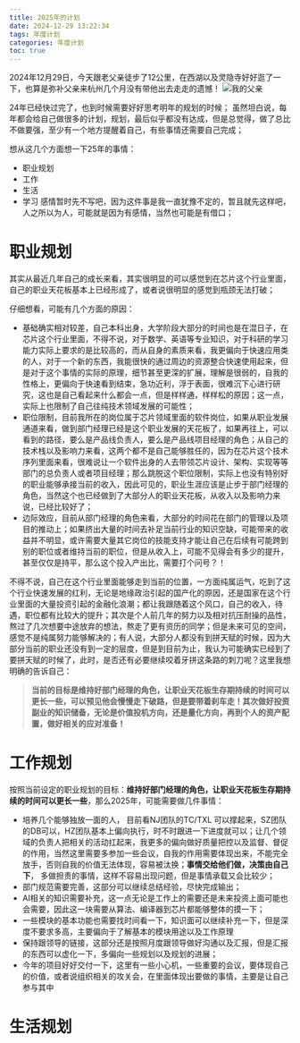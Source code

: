 ```yaml
---
title: 2025年的计划
date: 2024-12-29 13:22:34
tags: 年度计划
categories: 年度计划
toc: true
---
```

2024年12月29日，今天跟老父亲徒步了12公里，在西湖以及灵隐寺好好逛了一下，也算是弥补父亲来杭州几个月没有带他出去走走的遗憾！
![我的父亲](https://github.com/user-attachments/assets/94080d06-0f24-4f31-88ce-36a1a9b33d91)

24年已经快过完了，也到时候需要好好思考明年的规划的时候； 虽然坦白说，每年都会给自己做很多的计划，规划，最后似乎都没有达成，但是总觉得，做了总比不做要强，至少有一个地方提醒着自己，有些事情还需要自己完成；

想从这几个方面想一下25年的事情：
* 职业规划
* 工作
* 生活
* 学习
感情暂时先不写吧，因为这件事是我一直犹豫不定的，暂且就先这样吧，人之所以为人，可能就是因为有感情，当然也可能是有借口；
<!-- more -->

# 职业规划

其实从最近几年自己的成长来看，其实很明显的可以感觉到在芯片这个行业里面，自己的职业天花板基本上已经形成了，或者说很明显的感觉到瓶颈无法打破；

仔细想看，可能有几个方面的原因：

* 基础确实相对较差，自己本科出身，大学阶段大部分的时间也是在混日子，在芯片这个行业里面，不得不说，对于数学、英语等专业知识，对于科研的学习能力实际上要求的是比较高的，而从自身的素质来看，我更偏向于快速应用类的人，对于一个新的东西，我能很快的通过周边的资源整合快速使用起来，但是对于这个事情的实际的原理，细节甚至更深的扩展，理解是很弱的，自我的性格上，更偏向于快速看到结束，急功近利，浮于表面，很难沉下心进行研究，这也是自己看起来什么都会一点，但是样样通，样样松的原因；这一点，实际上也限制了自己往纯技术领域发展的可能性；
* 职位限制，目前我所在的岗位属于芯片领域里面的软件岗位，如果从职业发展通道来看，做到部门经理已经是这个职业发展的天花板了，如果再往上，可以看到的路径，要么是产品线负责人，要么是产品线项目经理的角色；从自己的技术栈以及影响力来看，这两个都不是自己能够胜任的，因为在芯片这个技术序列里面来看，很难说让一个软件出身的人去带领芯片设计、架构、实现等等部门的总负责人或者项目经理；那么跳脱这个职位限制，实际上也没有特别好的职业能够承接当前的收入，因此可见的，职业生涯应该是止步于部门经理的角色，当然这个也已经做到了大部分人的职业天花板，从收入以及影响力来说，已经比较好了；
* 边际效应，目前从部门经理的角色来看，大部分的时间花在部门的管理以及项目的推动上；如果挤出大量的时间去补足当前行业的知识空缺，可能带来的收益并不明显，或许需要大量其它岗位的技能支持才能让自己在后续有可能跨到别的职位或者维持当前的职位，但是从收入上，可能不见得会有多少的提升，甚至仅仅是持平，那么这个投入产出比，需要打个问号？！

不得不说，自己在这个行业里面能够走到当前的位置，一方面纯属运气，吃到了这个行业快速发展的红利，无论是地缘政治引起的国产化的原因，还是国家在这个行业里面的大量投资引起的金融化浪潮；都让我跟随着这个风口，自己的收入，待遇，职位都有比较大的提升；其次是个人前几年的努力以及相对抗压耐操的品性，熬过了几次想要中途放弃的想法，熬走了更有资历的同学；但是未来可见的空间，感觉不是纯属努力能够解决的；有人说，大部分人都没有到拼天赋的时候，因为大部分当前的职业还没有到一定的层度，但是到目前为止，我认为可能确实已经到了要拼天赋的时候了，此时，是否还有必要继续咬着牙拼这条路的刺刀呢？这里我想明确的告诉自己：

> **当前的目标是维持好部门经理的角色，让职业天花板生存期持续的时间可以更长一些，可以预见他会慢慢走下破路，但是要带着刹车走！其次做好投资副业的知识储备，无论是价值投机方向，还是量化方向，再到个人的资产配置，做好相关的应对准备！**


# 工作规划

按照当前设定的职业规划的目标：**维持好部门经理的角色，让职业天花板生存期持续的时间可以更长一些**，那么2025年，可能需要做几件事情：

* 培养几个能够独放一面的人， 目前看NJ团队的TC/TXL 可以撑起来，SZ团队的DB可以，HZ团队基本上偏向执行，时不时跟进一下进度就可以；让几个领域的负责人把相关的活动扛起来，我更多的偏向做好质量把控以及监督、督促的作用，当然这里需要多参加一些会议，自我的作用需要体现出来，不能完全放手，否则自我的价值无法体现，容易被汰换；**事情交给他们做，决策由自己下**， 多做担责的事情，这样不容易出现问题，但是事情承载又会比较少；
* 部门规范需要完善，这部分可以继续总结经验，尽快完成输出；
* AI相关的知识需要补充，这一点无论是工作上的需要还是未来投资上面可能也会需要，因此这一块需要从算法、编译器到芯片都能够整体的摸一下；
* 一些模块的基本功能也需要找时间看一下，知识面可以继续补充一下，但是深度不要求多高，主要偏向于了解基本的模块用途以及工作原理
* 保持跟领导的链接，这部分还是按照月度跟领导做好沟通以及汇报，但是汇报的东西可以虚化一下，多偏向一些规划以及规划的进展；
* 今年的项目好好交付一下，这里有一些小心机，一些重要的会议，要体现自己的价值，或者说组织相关的攻关会，在里面体现出要做的事情，主要是让自己参与其中

# 生活规划
